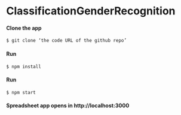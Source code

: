 # ClassificationGenderRecognition
#### Clone the app
```
$ git clone ‘the code URL of the github repo’
```
#### Run
```
$ npm install
```
#### Run
```
$ npm start
```
#### Spreadsheet app opens in http://localhost:3000 

